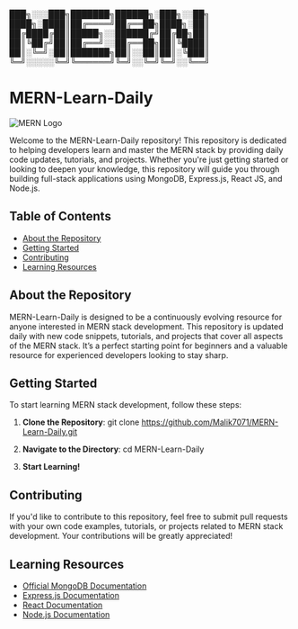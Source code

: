 ███╗░░░███╗███████╗██████╗░███╗░░██╗
████╗░████║██╔════╝██╔══██╗████╗░██║
██╔████╔██║█████╗░░██████╔╝██╔██╗██║
██║╚██╔╝██║██╔══╝░░██╔══██╗██║╚████║
██║░╚═╝░██║███████╗██║░░██║██║░╚███║
╚═╝░░░░░╚═╝╚══════╝╚═╝░░╚═╝╚═╝░░╚══╝

# MERN-Learn-Daily

![MERN Logo](https://miro.medium.com/v2/resize:fit:678/0*kxPYwfJmkXZ3iCWy.png)

Welcome to the MERN-Learn-Daily repository! This repository is dedicated to helping developers learn and master the MERN stack by providing daily code updates, tutorials, and projects. Whether you're just getting started or looking to deepen your knowledge, this repository will guide you through building full-stack applications using MongoDB, Express.js, React JS, and Node.js.

## Table of Contents

- [About the Repository](#about-the-repository)
- [Getting Started](#getting-started)
- [Contributing](#contributing)
- [Learning Resources](#learning-resources)

## About the Repository

MERN-Learn-Daily is designed to be a continuously evolving resource for anyone interested in MERN stack development. This repository is updated daily with new code snippets, tutorials, and projects that cover all aspects of the MERN stack. It’s a perfect starting point for beginners and a valuable resource for experienced developers looking to stay sharp.

## Getting Started

To start learning MERN stack development, follow these steps:

1. **Clone the Repository**:
   git clone https://github.com/Malik7071/MERN-Learn-Daily.git

2. **Navigate to the Directory**:
   cd MERN-Learn-Daily

4. **Start Learning!**

## Contributing

If you'd like to contribute to this repository, feel free to submit pull requests with your own code examples, tutorials, or projects related to MERN stack development. Your contributions will be greatly appreciated!

## Learning Resources

- [Official MongoDB Documentation](https://docs.mongodb.com/)
- [Express.js Documentation](https://expressjs.com/)
- [React Documentation](https://reactjs.org/docs/getting-started.html)
- [Node.js Documentation](https://nodejs.org/en/docs/)
